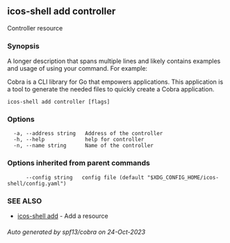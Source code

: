 ## icos-shell add controller

Controller resource

### Synopsis

A longer description that spans multiple lines and likely contains examples
and usage of using your command. For example:

Cobra is a CLI library for Go that empowers applications.
This application is a tool to generate the needed files
to quickly create a Cobra application.

```
icos-shell add controller [flags]
```

### Options

```
  -a, --address string   Address of the controller
  -h, --help             help for controller
  -n, --name string      Name of the controller
```

### Options inherited from parent commands

```
      --config string   config file (default "$XDG_CONFIG_HOME/icos-shell/config.yaml")
```

### SEE ALSO

* [icos-shell add](icos-shell_add.md)	 - Add a resource

###### Auto generated by spf13/cobra on 24-Oct-2023
